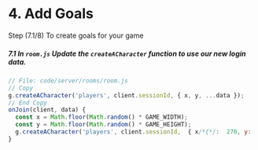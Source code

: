 # 4. Add Goals

Step (7.1/8) To create goals for your game

##### 7.1 In `room.js` Update the `createACharacter` function to use our new login data.

```javascript
// File: code/server/rooms/room.js
// Copy
g.createACharacter('players', client.sessionId, { x, y, ...data });
// End Copy
onJoin(client, data) {
  const x = Math.floor(Math.random() * GAME_WIDTH);
  const y = Math.floor(Math.random() * GAME_HEIGHT);
  g.createACharacter('players', client.sessionId,  { x/*{*/:  270, y:  1990, safe:  false, speed:  5, spriteName:  "players" /*}[*/, y, ...data/*]*/ });
}
```
